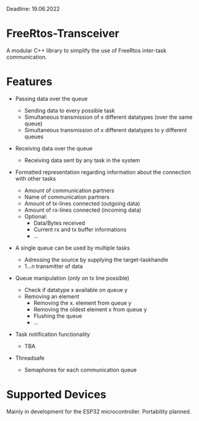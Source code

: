 Deadline: 19.06.2022
# FreeRtos-Transceiver

A modular C++ library to simplify the use of FreeRtos inter-task communication. 

# Features

- Passing data over the queue  
  - Sending data to every possible task
  - Simultaneous transmission of x different datatypes (over the same queue)
  - Simultaneous transmission of x different datatypes to y different queues
  
- Receiving data over the queue  
  - Receiving data sent by any task in the system

- Formatted representation regarding information about the connection with other tasks  
  - Amount of communication partners
  - Name of communication partners
  - Amount of tx-lines connected (outgoing data)
  - Amount of rx-lines connected (incoming data)
  - Optional:
    - Data/Bytes received
    - Current rx and tx buffer informations
    - ...

- A single queue can be used by multiple tasks
  - Adressing the source by supplying the target-taskhandle
  - 1...n transmitter of data

- Queue manipulation (only on tx line possible)  
  - Check if datatype x available on queue y
  - Removing an element  
    - Removing the x. element from queue y
    - Removing the oldest element x from queue y
    - Flushing the queue
    - ...

- Task notification functionality  
  - TBA

- Threadsafe
  - Semaphores for each communication queue

# Supported Devices

Mainly in development for the ESP32 microcontroller. Portability planned.
